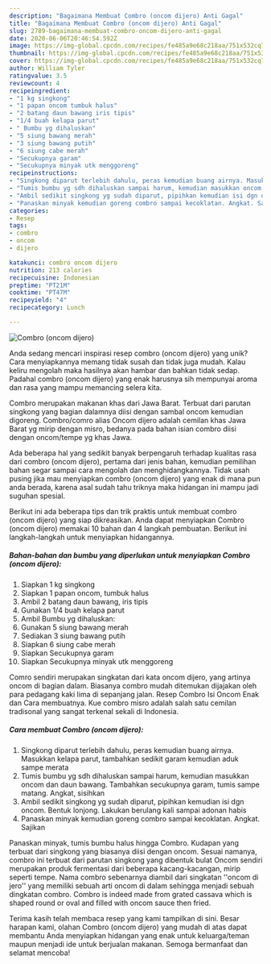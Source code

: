```yaml
---
description: "Bagaimana Membuat Combro (oncom dijero) Anti Gagal"
title: "Bagaimana Membuat Combro (oncom dijero) Anti Gagal"
slug: 2789-bagaimana-membuat-combro-oncom-dijero-anti-gagal
date: 2020-06-06T20:46:54.592Z
image: https://img-global.cpcdn.com/recipes/fe485a9e68c218aa/751x532cq70/combro-oncom-dijero-foto-resep-utama.jpg
thumbnail: https://img-global.cpcdn.com/recipes/fe485a9e68c218aa/751x532cq70/combro-oncom-dijero-foto-resep-utama.jpg
cover: https://img-global.cpcdn.com/recipes/fe485a9e68c218aa/751x532cq70/combro-oncom-dijero-foto-resep-utama.jpg
author: William Tyler
ratingvalue: 3.5
reviewcount: 4
recipeingredient:
- "1 kg singkong"
- "1 papan oncom tumbuk halus"
- "2 batang daun bawang iris tipis"
- "1/4 buah kelapa parut"
- " Bumbu yg dihaluskan"
- "5 siung bawang merah"
- "3 siung bawang putih"
- "6 siung cabe merah"
- "Secukupnya garam"
- "Secukupnya minyak utk menggoreng"
recipeinstructions:
- "Singkong diparut terlebih dahulu, peras kemudian buang airnya. Masukkan kelapa parut, tambahkan sedikit garam kemudian aduk sampe merata"
- "Tumis bumbu yg sdh dihaluskan sampai harum, kemudian masukkan oncom dan daun bawang. Tambahkan secukupnya garam, tumis sampe matang. Angkat, sisihkan"
- "Ambil sedikit singkong yg sudah diparut, pipihkan kemudian isi dgn oncom. Bentuk lonjong. Lakukan berulang kali sampai adonan habis"
- "Panaskan minyak kemudian goreng combro sampai kecoklatan. Angkat. Sajikan"
categories:
- Resep
tags:
- combro
- oncom
- dijero

katakunci: combro oncom dijero 
nutrition: 213 calories
recipecuisine: Indonesian
preptime: "PT21M"
cooktime: "PT47M"
recipeyield: "4"
recipecategory: Lunch

---
```



![Combro (oncom dijero)](https://img-global.cpcdn.com/recipes/fe485a9e68c218aa/751x532cq70/combro-oncom-dijero-foto-resep-utama.jpg)

Anda sedang mencari inspirasi resep combro (oncom dijero) yang unik? Cara menyiapkannya memang tidak susah dan tidak juga mudah. Kalau keliru mengolah maka hasilnya akan hambar dan bahkan tidak sedap. Padahal combro (oncom dijero) yang enak harusnya sih mempunyai aroma dan rasa yang mampu memancing selera kita.

Combro merupakan makanan khas dari Jawa Barat. Terbuat dari parutan singkong yang bagian dalamnya diisi dengan sambal oncom kemudian digoreng. Combro/comro alias Oncom dijero adalah cemilan khas Jawa Barat yg mirip dengan misro, bedanya pada bahan isian combro diisi dengan oncom/tempe yg khas Jawa.

Ada beberapa hal yang sedikit banyak berpengaruh terhadap kualitas rasa dari combro (oncom dijero), pertama dari jenis bahan, kemudian pemilihan bahan segar sampai cara mengolah dan menghidangkannya. Tidak usah pusing jika mau menyiapkan combro (oncom dijero) yang enak di mana pun anda berada, karena asal sudah tahu triknya maka hidangan ini mampu jadi suguhan spesial.


Berikut ini ada beberapa tips dan trik praktis untuk membuat combro (oncom dijero) yang siap dikreasikan. Anda dapat menyiapkan Combro (oncom dijero) memakai 10 bahan dan 4 langkah pembuatan. Berikut ini langkah-langkah untuk menyiapkan hidangannya.

<!--inarticleads1-->

##### Bahan-bahan dan bumbu yang diperlukan untuk menyiapkan Combro (oncom dijero):

1. Siapkan 1 kg singkong
1. Siapkan 1 papan oncom, tumbuk halus
1. Ambil 2 batang daun bawang, iris tipis
1. Gunakan 1/4 buah kelapa parut
1. Ambil  Bumbu yg dihaluskan:
1. Gunakan 5 siung bawang merah
1. Sediakan 3 siung bawang putih
1. Siapkan 6 siung cabe merah
1. Siapkan Secukupnya garam
1. Siapkan Secukupnya minyak utk menggoreng


Comro sendiri merupakan singkatan dari kata oncom dijero, yang artinya oncom di bagian dalam. Biasanya combro mudah ditemukan dijajakan oleh para pedagang kaki lima di sepanjang jalan. Resep Combro Isi Oncom Enak dan Cara membuatnya. Kue combro misro adalah salah satu cemilan tradisonal yang sangat terkenal sekali di Indonesia. 

<!--inarticleads2-->

##### Cara membuat Combro (oncom dijero):

1. Singkong diparut terlebih dahulu, peras kemudian buang airnya. Masukkan kelapa parut, tambahkan sedikit garam kemudian aduk sampe merata
1. Tumis bumbu yg sdh dihaluskan sampai harum, kemudian masukkan oncom dan daun bawang. Tambahkan secukupnya garam, tumis sampe matang. Angkat, sisihkan
1. Ambil sedikit singkong yg sudah diparut, pipihkan kemudian isi dgn oncom. Bentuk lonjong. Lakukan berulang kali sampai adonan habis
1. Panaskan minyak kemudian goreng combro sampai kecoklatan. Angkat. Sajikan


Panaskan minyak, tumis bumbu halus hingga Combro. Kudapan yang terbuat dari singkong yang biasanya diisi dengan oncom. Sesuai namanya, combro ini terbuat dari parutan singkong yang dibentuk bulat Oncom sendiri merupakan produk fermentasi dari beberapa kacang-kacangan, mirip seperti tempe. Nama combro sebenarnya diambil dari singkatan &#39;&#39;oncom di jero&#39;&#39; yang memiliki sebuah arti oncom di dalam sehingga menjadi sebuah dingkatan combro. Combro is indeed made from grated cassava which is shaped round or oval and filled with oncom sauce then fried. 

Terima kasih telah membaca resep yang kami tampilkan di sini. Besar harapan kami, olahan Combro (oncom dijero) yang mudah di atas dapat membantu Anda menyiapkan hidangan yang enak untuk keluarga/teman maupun menjadi ide untuk berjualan makanan. Semoga bermanfaat dan selamat mencoba!
